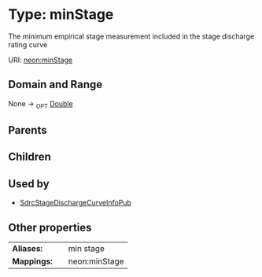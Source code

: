
# Type: minStage


The minimum empirical stage measurement included in the stage discharge rating curve

URI: [neon:minStage](https://data.neonscience.org/minStage)


## Domain and Range

None ->  <sub>OPT</sub> [Double](types/Double.md)

## Parents


## Children


## Used by

 * [SdrcStageDischargeCurveInfoPub](SdrcStageDischargeCurveInfoPub.md)

## Other properties

|  |  |  |
| --- | --- | --- |
| **Aliases:** | | min stage |
| **Mappings:** | | neon:minStage |

